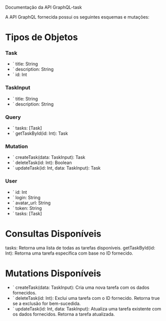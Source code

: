 Documentação da API GraphQL-task

A API GraphQL fornecida possui os seguintes esquemas e mutações:

# Tipos de Objetos

### Task

- ` title: String
- ` description: String
- ` id: Int

### TaskInput

- ` title: String
- ` description: String

### Query

- ` tasks: [Task]
- ` getTaskById(id: Int): Task

### Mutation

- ` createTask(data: TaskInput): Task
- ` deleteTask(id: Int): Boolean
- ` updateTask(id: Int, data: TaskInput): Task

### User

- ` id: Int
- ` login: String
- ` avatar_url: String
- ` token: String
- ` tasks: [Task]

# Consultas Disponíveis

tasks: Retorna uma lista de todas as tarefas disponíveis.
getTaskById(id: Int): Retorna uma tarefa específica com base no ID fornecido.

# Mutations Disponíveis

- ` createTask(data: TaskInput): Cria uma nova tarefa com os dados fornecidos.
- ` deleteTask(id: Int): Exclui uma tarefa com o ID fornecido. Retorna true se a exclusão for bem-sucedida.
- ` updateTask(id: Int, data: TaskInput): Atualiza uma tarefa existente com os dados fornecidos. Retorna a tarefa atualizada.
